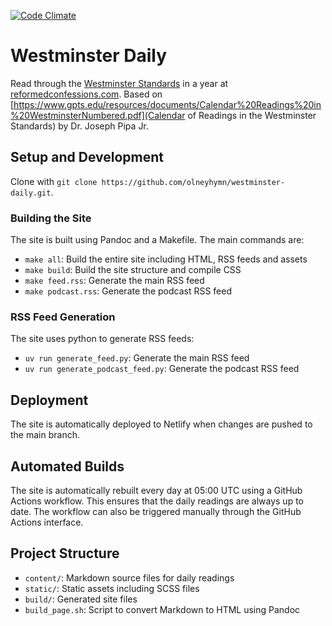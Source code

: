 [![Code Climate](https://codeclimate.com/github/olneyhymn/westminster-daily/badges/gpa.svg)](https://codeclimate.com/github/olneyhymn/westminster-daily)

# Westminster Daily

Read through the [Westminster Standards](https://en.wikipedia.org/wiki/Westminster_Standards) in a year at [reformedconfessions.com](http://www.reformedconfessions.com). Based on [https://www.gpts.edu/resources/documents/Calendar%20Readings%20in%20WestminsterNumbered.pdf](Calendar of Readings in the Westminster Standards) by Dr. Joseph Pipa Jr.

## Setup and Development

Clone with `git clone https://github.com/olneyhymn/westminster-daily.git`.

### Building the Site

The site is built using Pandoc and a Makefile. The main commands are:

* `make all`: Build the entire site including HTML, RSS feeds and assets
* `make build`: Build the site structure and compile CSS
* `make feed.rss`: Generate the main RSS feed
* `make podcast.rss`: Generate the podcast RSS feed

### RSS Feed Generation

The site uses python to generate RSS feeds:

* `uv run generate_feed.py`: Generate the main RSS feed
* `uv run generate_podcast_feed.py`: Generate the podcast RSS feed

## Deployment

The site is automatically deployed to Netlify when changes are pushed to the main branch.

## Automated Builds

The site is automatically rebuilt every day at 05:00 UTC using a GitHub Actions workflow. This ensures that the daily readings are always up to date. The workflow can also be triggered manually through the GitHub Actions interface.

## Project Structure

* `content/`: Markdown source files for daily readings
* `static/`: Static assets including SCSS files
* `build/`: Generated site files
* `build_page.sh`: Script to convert Markdown to HTML using Pandoc